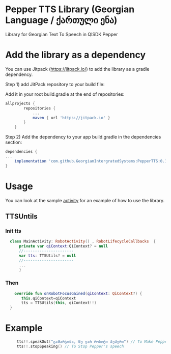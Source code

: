 # Pepper TTS Library (Georgian Language / ქართული ენა) 
 Library for Georgian Text To Speech in QISDK Pepper
# Add the library as a dependency
You can use Jitpack (https://jitpack.io/) to add the library as a gradle dependency.

Step 1) add JitPack repository to your build file:

Add it in your root build.gradle at the end of repositories:
```gradle
allprojects {
		repositories {
			...
			maven { url 'https://jitpack.io' }
		}
	}
  ```
Step 2) Add the dependency to your app build.gradle in the dependencies section:

```gradle
dependencies {
...
    implementation 'com.github.GeorgianIntergratedSystems:PepperTTS:0.1.3'
}
  ```

# Usage
 You can look at the sample [activity](https://github.com/GeorgianIntergratedSystems/PepperTTS/blob/master/app/src/main/java/ge/gis/peppertts/MainActivity.kt) for an example of how to use the library.
  ## TTSUntils
  ### Init tts
  ``` kotlin 
    class MainActivity: RobotActivity() , RobotLifecycleCallbacks  {
        private var qiContext:QiContext? = null
        //----------------------
        var tts: TTSUtils? = null
        //----------------------
        ...
        }
   ```
  ### Then 
 ``` kotlin
     override fun onRobotFocusGained(qiContext: QiContext?) {
        this.qiContext=qiContext
        tts = TTSUtils(this, qiContext!!)
   }
 ```
 # Example
 ``` kotlin
      tts!!.speakOut("გამარჯობა, მე ვარ რობოტი პეპერი") // To Make Pepper Speak
      tts!!.stopSpeaking() // To Stop Pepper's speech
 ```
    
